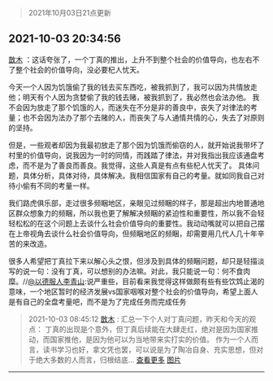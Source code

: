 > 2021年10月03日21点更新
<link rel="stylesheet" href="https://cdn.jsdelivr.net/gh/taotie6/sampleJSON@main/css/photo_show.css">
<meta name="referrer" content="no-referrer" />


 ## 2021-10-03 20:34:56 

 [㪚木](https://www.coolapk.com/feed/30440671?shareKey=Nzk3ZWE4YWNhOTFiNjE1OWFiNzI~) ：这话夸张了，一个丁真的推出，上升不到整个社会的价值导向，也左右不了整个社会的价值导向，没必要杞人忧天。

今天一个人因为饥饿偷了我的钱去买东西吃，被我抓到了，我可以因为共情放走他；明天有个人因为贪婪偷了我的钱去赌，被我抓到了，我必然也会法办他。
我不会因为放走了那个饥饿的人<!--break-->，而迷失在不分是非的善良中，丧失了对律法的考量；也不会因为法办了那个去赌的人，而丧失了与人通情共情的心，失去了对原则的坚持。

但是，一些观者却因为我最初放走了那个因为饥饿而偷窃的人，就开始说我带坏了村里的价值导向，说我因为一时的同情，而践踏了律法，并对我指出我应该通盘考虑，而不是为了善良而善良。我觉得，这些人真是有点有些杞人忧天了。
具体问题，具体分析，具体对待，具体解决。我相信国家有自己的考量。就如同我自己对待小偷有不同的考量一样。

我们路虎俱乐部，走过很多频睏地区，亲眼见过频睏的样子，那是超出内地普通地区群众想象力的频睏，所以我也更了解解决频睏的紧迫性和重要性，所以我不会轻轻松松的在这个问题上去谈什么社会价值导向的重要性。我动动嘴就可以把自己摆在上帝视角去谈什么社会价值导向，但频睏地区的频睏，却需要用几代人几十年辛苦的来改造。

很多人希望把丁真拉下来以解心头之恨，但涉及到具体的频睏问题，却只是轻描淡写的说一句：没有丁真，可以想别的办法嘛。对此，我只能说一句：何不食肉糜。//<a class="feed-link-uname" href="/u/以德服人李青山">@以德服人李青山</a>:说严重些，目前看来我觉得这样做颇有些有些饮鸩止渴的意味，一个地区暂时的经济发展vs国家咽喉对整个社会的价值导向，希望上面人是有自己的全盘考量吧，而不是为了完成任务而完成任务 

<div class="album">
</div>

> 2021-10-03 08:45:12 
> [㪚木](https://www.coolapk.com/feed/30426046?shareKey=NjFiMTZkMjkxYTBjNjE1OWFiNzI~) : 汇总一下个人对丁真问题，昨天和今天的观点：  丁真的出现是个意外，但丁真后续能在大肆走红，绝对是因为国家推动，而国家推他，是因为他可以为当地带来实打实的价值。  作为一个人而言，读书学习也好，拿文凭也罢，可以说是为了陶冶自身、充实思想，但对于绝大多数的人而言，归根结底... <a href="">查看更多</a> 
[图片](http://image.coolapk.com/feed/2021/1003/08/1081091_7f8077ce_1910_9779@1440x4247.jpeg)

 ------- 

